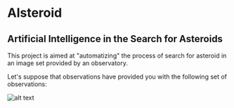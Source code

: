 # AIsteroid
## Artificial Intelligence in the Search for Asteroids

This project is aimed at "automatizing" the process of search for
asteroid in an image set provided by an observatory.

Let's suppose that observations have provided you with the following
set of observations:

![alt text](https://raw.githubusercontent.com/seap-udea/AIsteroid/master/images/asteroid.gif)

